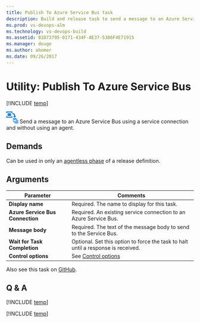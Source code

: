 ```yaml
---
title: Publish To Azure Service Bus task 
description: Build and release task to send a message to an Azure Service Bus in VSTS and TFS
ms.prod: vs-devops-alm
ms.technology: vs-devops-build
ms.assetid: 81D73795-0171-434F-AE37-5386F4E71915
ms.manager: douge
ms.author: ahomer
ms.date: 09/26/2017
---
```


# Utility: Publish To Azure Service Bus

[!INCLUDE [temp](../../_shared/version-tfs-2015-update.md)]

![icon](_img/publish-to-azure-service-bus.png) Send a message to an Azure Service Bus using a service connection and without using an agent.

## Demands

Can be used in only an [agentless phase](../../concepts/process/phases.md#agentless-phase) of a release definition.

## Arguments

| Parameter | Comments |
| --- | --- |
| **Display name** | Required. The name to display for this task. |
| **Azure Service Bus Connection** | Required. An existing service connection to an Azure Service Bus. |
| **Message body** | Required. The text of the message body to send to the Service Bus. |
| **Wait for Task Completion** | Optional. Set this option to force the task to halt until a response is received. |
| **Control options** | See [Control options](../../concepts/process/tasks.md#controloptions) |

Also see this task on [GitHub](https://github.com/Microsoft/vsts-tasks/tree/master/Tasks/PublishToAzureServiceBus).

## Q & A

<!-- BEGINSECTION class="md-qanda" -->

[!INCLUDE [temp](../../_shared/qa-agents.md)]

[!INCLUDE [temp](../../_shared/qa-versions.md)]

<!-- ENDSECTION -->

